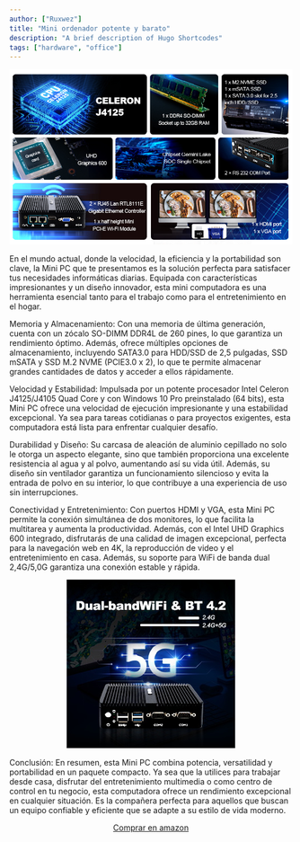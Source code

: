 ```yaml
---
author: ["Ruxwez"]
title: "Mini ordenador potente y barato"
description: "A brief description of Hugo Shortcodes"
tags: ["hardware", "office"]
---
```


![mini-pc](images/a4813987-bea6-44a3-92bd-0f30fbd09d8b.__CR0,0,970,600_PT0_SX970_V1___.jpg)

En el mundo actual, donde la velocidad, la eficiencia y la portabilidad son clave, la Mini PC que te presentamos es la solución perfecta para satisfacer tus necesidades informáticas diarias. Equipada con características impresionantes y un diseño innovador, esta mini computadora es una herramienta esencial tanto para el trabajo como para el entretenimiento en el hogar.

Memoria y Almacenamiento: Con una memoria de última generación, cuenta con un zócalo SO-DIMM DDR4L de 260 pines, lo que garantiza un rendimiento óptimo. Además, ofrece múltiples opciones de almacenamiento, incluyendo SATA3.0 para HDD/SSD de 2,5 pulgadas, SSD mSATA y SSD M.2 NVME (PCIE3.0 x 2), lo que te permite almacenar grandes cantidades de datos y acceder a ellos rápidamente.

Velocidad y Estabilidad: Impulsada por un potente procesador Intel Celeron J4125/J4105 Quad Core y con Windows 10 Pro preinstalado (64 bits), esta Mini PC ofrece una velocidad de ejecución impresionante y una estabilidad excepcional. Ya sea para tareas cotidianas o para proyectos exigentes, esta computadora está lista para enfrentar cualquier desafío.

Durabilidad y Diseño: Su carcasa de aleación de aluminio cepillado no solo le otorga un aspecto elegante, sino que también proporciona una excelente resistencia al agua y al polvo, aumentando así su vida útil. Además, su diseño sin ventilador garantiza un funcionamiento silencioso y evita la entrada de polvo en su interior, lo que contribuye a una experiencia de uso sin interrupciones.

Conectividad y Entretenimiento: Con puertos HDMI y VGA, esta Mini PC permite la conexión simultánea de dos monitores, lo que facilita la multitarea y aumenta la productividad. Además, con el Intel UHD Graphics 600 integrado, disfrutarás de una calidad de imagen excepcional, perfecta para la navegación web en 4K, la reproducción de video y el entretenimiento en casa. Además, su soporte para WiFi de banda dual 2,4G/5,0G garantiza una conexión estable y rápida.

<center>
    <img src="images/61AJfv+2ilL._AC_SX679_.jpg">

</center>

Conclusión: En resumen, esta Mini PC combina potencia, versatilidad y portabilidad en un paquete compacto. Ya sea que la utilices para trabajar desde casa, disfrutar del entretenimiento multimedia o como centro de control en tu negocio, esta computadora ofrece un rendimiento excepcional en cualquier situación. Es la compañera perfecta para aquellos que buscan un equipo confiable y eficiente que se adapte a su estilo de vida moderno.

<center>
    <a href="https://amzn.to/4a7XXkD" target="_blank">
        Comprar en amazon
    </a>
</center>
